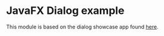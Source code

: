 # JavaFX Dialog example

This module is based on the dialog showcase app found [here](https://fxdocs.github.io/docs/html5/#_the_dialog_class).
